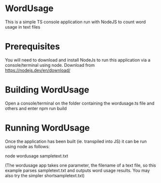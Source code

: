 # WordUsage
This is a simple TS console application run with NodeJS to count word usage in text files

# Prerequisites
You will need to download and install NodeJs to run this application via a console/terminal using node. Download from https://nodejs.dev/en/download/

# Building WordUsage
Open a console/terminal on the folder containing the wordusage.ts file and others and enter
  npm run build
  
# Running WordUsage
Once the application has been built (ie. transpiled into JS) it can be run using node as follows:

  node wordusage sampletext.txt
  
 (The wordusage app takes one parameter, the filename of a text file, so this example parses sampletext.txt and outputs word usage results. You may also try the simpler shortsampletext.txt)
